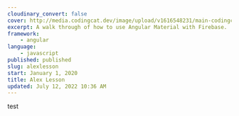 ```yaml
---
cloudinary_convert: false
cover: http://media.codingcat.dev/image/upload/v1616548231/main-codingcatdev-photo/xpzty9ukcqohrov5vgsu.png
excerpt: A walk through of how to use Angular Material with Firebase.
framework: 
    - angular
language:
    - javascript
published: published
slug: alexlesson
start: January 1, 2020
title: Alex Lesson
updated: July 12, 2022 10:36 AM
---
```


test